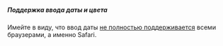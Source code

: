 ##### Поддержка ввода даты и цвета

Имейте в виду, что ввод даты [не полностью поддерживается](https://caniuse.com/#feat=input-datetime) всеми браузерами, а именно Safari.
